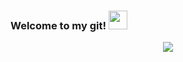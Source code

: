 ### Welcome to my git! <img src="https://raw.githubusercontent.com/MartinHeinz/MartinHeinz/master/wave.gif" width="30px">

<p align="center">
  <img src="https://readme-typing-svg.herokuapp.com/?lines=Full%20Stack%20Smart%20Contract%20Developer;Being%20passionate%20and%20creative&center=true&width=380&height=45">
</p>
